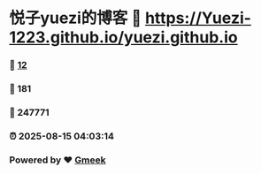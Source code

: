 # 悦子yuezi的博客 :link: https://Yuezi-1223.github.io/yuezi.github.io 
### :page_facing_up: [12](https://Yuezi-1223.github.io/yuezi.github.io/tag.html) 
### :speech_balloon: 181 
### :hibiscus: 247771 
### :alarm_clock: 2025-08-15 04:03:14 
### Powered by :heart: [Gmeek](https://github.com/Meekdai/Gmeek)
